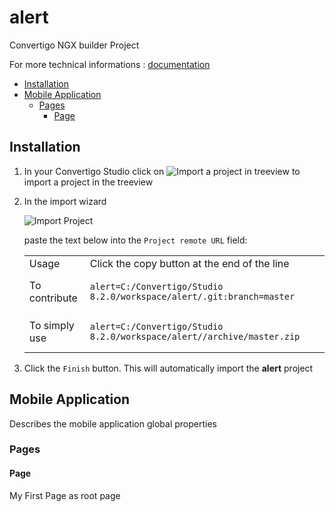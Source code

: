 


# alert

Convertigo NGX builder Project


For more technical informations : [documentation](./project.md)

- [Installation](#installation)
- [Mobile Application](#mobile-application)
    - [Pages](#pages)
        - [Page](#page)


## Installation

1. In your Convertigo Studio click on ![](https://github.com/convertigo/convertigo/blob/develop/eclipse-plugin-studio/icons/studio/project_import.gif?raw=true "Import a project in treeview") to import a project in the treeview
2. In the import wizard

   ![](https://github.com/convertigo/convertigo/blob/develop/eclipse-plugin-studio/tomcat/webapps/convertigo/templates/ftl/project_import_wzd.png?raw=true "Import Project")
   
   paste the text below into the `Project remote URL` field:
   <table>
     <tr><td>Usage</td><td>Click the copy button at the end of the line</td></tr>
     <tr><td>To contribute</td><td>

     ```
     alert=C:/Convertigo/Studio 8.2.0/workspace/alert/.git:branch=master
     ```
     </td></tr>
     <tr><td>To simply use</td><td>

     ```
     alert=C:/Convertigo/Studio 8.2.0/workspace/alert//archive/master.zip
     ```
     </td></tr>
    </table>
3. Click the `Finish` button. This will automatically import the __alert__ project


## Mobile Application

Describes the mobile application global properties

### Pages

#### Page

My First Page as root page



